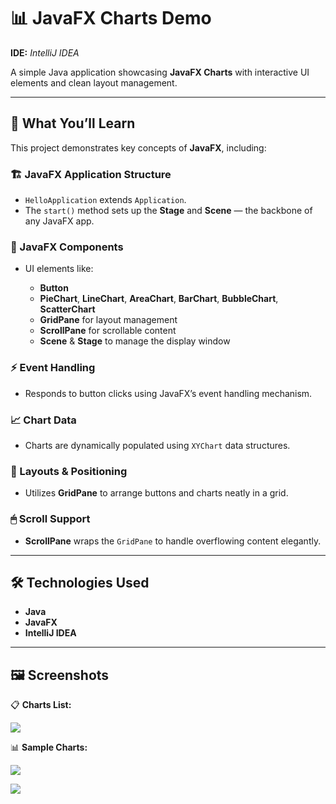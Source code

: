 # 📊 JavaFX Charts Demo

**IDE:** *IntelliJ IDEA*

A simple Java application showcasing **JavaFX Charts** with interactive UI elements and clean layout management.

---

## 🚀 What You’ll Learn

This project demonstrates key concepts of **JavaFX**, including:

### 🏗 JavaFX Application Structure

* `HelloApplication` extends `Application`.
* The `start()` method sets up the **Stage** and **Scene** — the backbone of any JavaFX app.

### 🧱 JavaFX Components

* UI elements like:

  * **Button**
  * **PieChart**, **LineChart**, **AreaChart**, **BarChart**, **BubbleChart**, **ScatterChart**
  * **GridPane** for layout management
  * **ScrollPane** for scrollable content
  * **Scene** & **Stage** to manage the display window

### ⚡ Event Handling

* Responds to button clicks using JavaFX’s event handling mechanism.

### 📈 Chart Data

* Charts are dynamically populated using `XYChart` data structures.

### 📐 Layouts & Positioning

* Utilizes **GridPane** to arrange buttons and charts neatly in a grid.

### 🖱 Scroll Support

* **ScrollPane** wraps the `GridPane` to handle overflowing content elegantly.

---

## 🛠 Technologies Used

* **Java**
* **JavaFX**
* **IntelliJ IDEA**

---

## 🖼 Screenshots

📋 **Charts List:**

![](001.png)

📊 **Sample Charts:**

![](002.png)

![](003.png)
